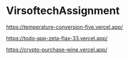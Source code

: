 # VirsoftechAssignment

https://temperature-conversion-five.vercel.app/

https://todo-app-zeta-flax-33.vercel.app/

https://crypto-purchase-wine.vercel.app/
